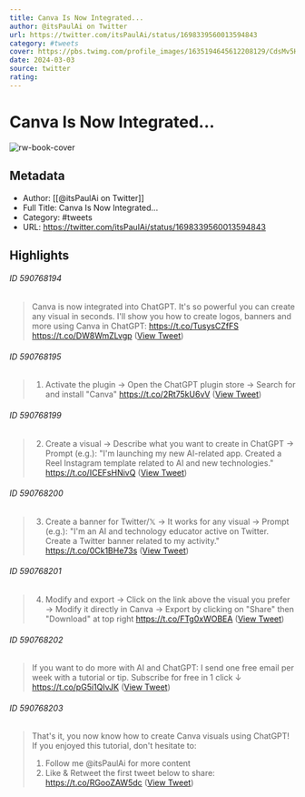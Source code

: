 ```yaml
---
title: Canva Is Now Integrated...
author: @itsPaulAi on Twitter
url: https://twitter.com/itsPaulAi/status/1698339560013594843
category: #tweets
cover: https://pbs.twimg.com/profile_images/1635194645612208129/CdsMv5Hz.jpg
date: 2024-03-03
source: twitter
rating:
---
```

# Canva Is Now Integrated...

![rw-book-cover](https://pbs.twimg.com/profile_images/1635194645612208129/CdsMv5Hz.jpg)

## Metadata
- Author: [[@itsPaulAi on Twitter]]
- Full Title: Canva Is Now Integrated...
- Category: #tweets
- URL: https://twitter.com/itsPaulAi/status/1698339560013594843

## Highlights
###### ID 590768194
> Canva is now integrated into ChatGPT.
> It's so powerful you can create any visual in seconds.
> I'll show you how to create logos, banners and more using Canva in ChatGPT: https://t.co/TusysCZfFS https://t.co/DW8WmZLvgp ([View Tweet](https://twitter.com/itsPaulAi/status/1698339560013594843))
    
###### ID 590768195
> 1. Activate the plugin
> → Open the ChatGPT plugin store
> → Search for and install "Canva" https://t.co/2Rt75kU6vV ([View Tweet](https://twitter.com/itsPaulAi/status/1698339562068869144))
    
###### ID 590768199
> 2. Create a visual
> → Describe what you want to create in ChatGPT
> → Prompt (e.g.): "I'm launching my new AI-related app. Created a Reel Instagram template related to AI and new technologies." https://t.co/ICEFsHNivQ ([View Tweet](https://twitter.com/itsPaulAi/status/1698339564048523586))
    
###### ID 590768200
> 3. Create a banner for Twitter/𝕏
> → It works for any visual
> → Prompt (e.g.): "I'm an AI and technology educator active on Twitter. Create a Twitter banner related to my activity." https://t.co/0Ck1BHe73s ([View Tweet](https://twitter.com/itsPaulAi/status/1698339566099579008))
    
###### ID 590768201
> 4. Modify and export
> → Click on the link above the visual you prefer
> → Modify it directly in Canva
> → Export by clicking on "Share" then "Download" at top right https://t.co/FTg0xWOBEA ([View Tweet](https://twitter.com/itsPaulAi/status/1698339568209346755))
    
###### ID 590768202
> If you want to do more with AI and ChatGPT: 
> I send one free email per week with a tutorial or tip.
> Subscribe for free in 1 click ↓
> https://t.co/pG5i1QIvJK ([View Tweet](https://twitter.com/itsPaulAi/status/1698339570209984969))
    
###### ID 590768203
> That's it, you now know how to create Canva visuals using ChatGPT! If you enjoyed this tutorial, don't hesitate to:
> 1. Follow me @itsPaulAi for more content 
> 2. Like & Retweet the first tweet below to share:
> https://t.co/RGooZAW5dc ([View Tweet](https://twitter.com/itsPaulAi/status/1698340210348867839))
    
